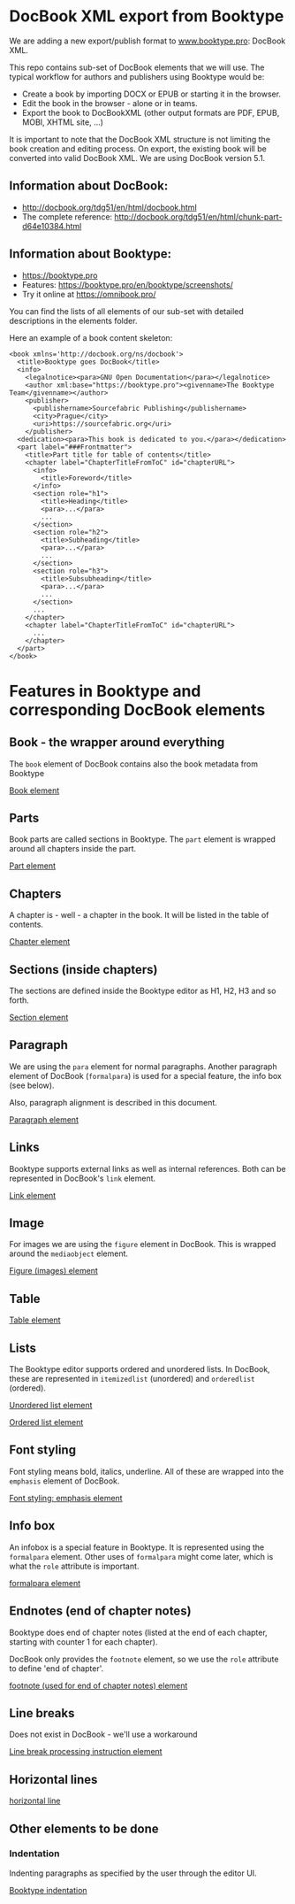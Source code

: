 # DocBook XML export from Booktype

We are adding a new export/publish format to www.booktype.pro: DocBook XML.

This repo contains sub-set of DocBook elements that we will use. The typical workflow for authors and publishers using Booktype would be:

* Create a book by importing DOCX or EPUB or starting it in the browser.
* Edit the book in the browser - alone or in teams.
* Export the book to DocBookXML (other output formats are PDF, EPUB, MOBI, XHTML site, ...)

It is important to note that the DocBook XML structure is not limiting the book creation and editing process. On export, the existing book will be converted into valid DocBook XML. We are using DocBook version 5.1.

## Information about DocBook:
* http://docbook.org/tdg51/en/html/docbook.html
* The complete reference: http://docbook.org/tdg51/en/html/chunk-part-d64e10384.html

## Information about Booktype:
* https://booktype.pro
* Features: https://booktype.pro/en/booktype/screenshots/
* Try it online at https://omnibook.pro/

You can find the lists of all elements of our sub-set with detailed descriptions in the elements folder. 

Here an example of a book content skeleton:
```
<book xmlns='http://docbook.org/ns/docbook'>
  <title>Booktype goes DocBook</title>
  <info>
    <legalnotice><para>GNU Open Documentation</para></legalnotice>
    <author xml:base="https://booktype.pro"><givenname>The Booktype Team</givenname></author>
    <publisher>
      <publishername>Sourcefabric Publishing</publishername>
      <city>Prague</city>
      <uri>https://sourcefabric.org</uri>
    </publisher>
  <dedication><para>This book is dedicated to you.</para></dedication>
  <part label="###Frontmatter"> 
    <title>Part title for table of contents</title> 
    <chapter label="ChapterTitleFromToC" id="chapterURL">
      <info>
        <title>Foreword</title>
      </info>
      <section role="h1">
        <title>Heading</title>
        <para>...</para>
        ...
      </section>
      <section role="h2">
        <title>Subheading</title>
        <para>...</para>
        ...
      </section>
      <section role="h3">
        <title>Subsubheading</title>
        <para>...</para>
        ...
      </section>
      ...
    </chapter>
    <chapter label="ChapterTitleFromToC" id="chapterURL">
      ...
    </chapter>
  </part>
</book>
```

# Features in Booktype and corresponding DocBook elements

## Book - the wrapper around everything

The `book` element of DocBook contains also the book metadata from Booktype

[Book element](elements/book.md)

## Parts

Book parts are called sections in Booktype. 
The `part` element is wrapped around all chapters inside the part. 

[Part element](elements/part.md)

## Chapters

A chapter is - well - a chapter in the book.
It will be listed in the table of contents.

[Chapter element](elements/chapter.md) 

## Sections (inside chapters) 

The sections are defined inside the Booktype editor as H1, H2, H3 and so forth.

[Section element](elements/section.md) 

## Paragraph

We are using the `para` element for normal paragraphs. 
Another paragraph element of DocBook (`formalpara`) is used for a special feature, the info box (see below).

Also, paragraph alignment is described in this document.

[Paragraph element](elements/para.md) 

## Links

Booktype supports external links as well as internal references. 
Both can be represented in DocBook's `link` element.

[Link element](elements/link.md) 

## Image

For images we are using the `figure` element in DocBook. 
This is wrapped around the `mediaobject` element.

[Figure (images) element](elements/figure.md) 

## Table

[Table element](elements/table.md) 

## Lists

The Booktype editor supports ordered and unordered lists. 
In DocBook, these are represented in `itemizedlist` (unordered)
and `orderedlist` (ordered).

[Unordered list element](elements/itemizedlist.md) 

[Ordered list element](elements/orderedlist.md) 

## Font styling

Font styling means bold, italics, underline.
All of these are wrapped into the `emphasis` element of DocBook.

[Font styling: emphasis element](elements/emphasis.md) 

## Info box

An infobox is a special feature in Booktype.
It is represented using the `formalpara` element.
Other uses of `formalpara` might come later,
which is what the `role` attribute is important.

[formalpara element](elements/formalpara.md) 

## Endnotes (end of chapter notes)

Booktype does end of chapter notes (listed at the end of each chapter, 
starting with counter 1 for each chapter).

DocBook only provides the `footnote` element, so we use the 
`role` attribute to define 'end of chapter'.

[footnote (used for end of chapter notes) element](elements/footnote.md) 

## Line breaks

Does not exist in DocBook - we'll use a workaround

[Line break processing instruction element](elements/linebreak.md) 

## Horizontal lines

[horizontal line](elements/horizontalline.md) 

## Other elements to be done

### Indentation

Indenting paragraphs as specified by the user through the editor UI.

[Booktype indentation](booktype-features-todo/booktype-indentation.md) 
